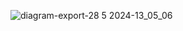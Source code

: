 ![diagram-export-28 5 2024-13_05_06](https://github.com/GameXTrade/.github/assets/150204147/afe0841a-3ef7-4273-b0bc-9f8ac95ee902)
